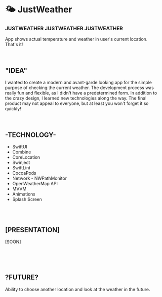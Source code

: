 # 🌤️ JustWeather

<h3> JUSTWEATHER JUSTWEATHER JUSTWEATHER </h3>

App shows actual temperature and weather in user's current location. That's it!
<br><br><br>


<h2> "IDEA" </h2>

I wanted to create a modern and avant-garde looking app for the simple purpose of checking the current weather. The development process was really fun and flexible, as I didn't have a predetermined form. In addition to the crazy design, I learned new technologies along the way. The final product may not appeal to everyone, but at least you won't forget it so quickly!
<br><br><br>


<h2> -TECHNOLOGY- </h2>
<ul>
  <li>SwiftUI</li>
  <li>Combine</li>
  <li>CoreLocation</li>
  <li>Swinject</li>
  <li>SwiftLint</li>
  <li>CocoaPods</li>
  <li>Network - NWPathMonitor</li>
  <li>OpenWeatherMap API</li>
  <li>MVVM</li>
  <li>Animations</li>
  <li>Splash Screen</li>
</ul><br><br>

<h2> [PRESENTATION] </h2>

[SOON]

<br><br><br>

<h2> ?FUTURE? </h2>

Ability to choose another location and look at the weather in the future.
<br><br><br>
